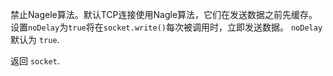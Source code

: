 <!-- YAML
added: v0.1.90
-->

禁止Nagele算法。默认TCP连接使用Nagle算法，它们在发送数据之前先缓存。
设置`noDelay`为`true`将在`socket.write()`每次被调用时，立即发送数据。
`noDelay` 默认为 `true`.

返回 `socket`.

